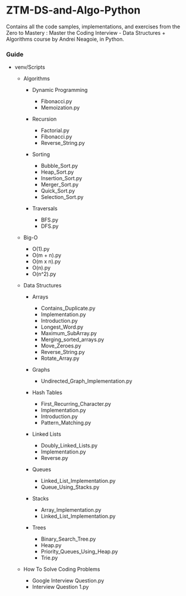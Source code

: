 # ZTM-DS-and-Algo-Python
Contains all the code samples, implementations, and exercises from the Zero to Mastery : Master the Coding Interview - Data Structures + Algorithms course by Andrei Neagoie, in Python.

### Guide
- venv/Scripts
  - Algorithms
    - Dynamic Programming
      - Fibonacci.py
      - Memoization.py
      
    - Recursion
      - Factorial.py
      - Fibonacci.py
      - Reverse_String.py
    
    - Sorting
      - Bubble_Sort.py
      - Heap_Sort.py
      - Insertion_Sort.py
      - Merger_Sort.py
      - Quick_Sort.py
      - Selection_Sort.py
    
    - Traversals
      - BFS.py
      - DFS.py
  
  - Big-O
    - O(1).py
    - O(m + n).py
    - O(m x n).py
    - O(n).py
    - O(n^2).py
  
  - Data Structures
    - Arrays
      - Contains_Duplicate.py
      - Implementation.py
      - Introduction.py
      - Longest_Word.py
      - Maximum_SubArray.py
      - Merging_sorted_arrays.py
      - Move_Zeroes.py
      - Reverse_String.py
      - Rotate_Array.py
  
    - Graphs
      - Undirected_Graph_Implementation.py
    
    - Hash Tables
      - First_Recurring_Character.py
      - Implementation.py
      - Introduction.py
      - Pattern_Matching.py
    
    - Linked Lists
      - Doubly_Linked_Lists.py
      - Implementation.py
      - Reverse.py
    
    - Queues
      - Linked_List_Implementation.py
      - Queue_Using_Stacks.py
    
    - Stacks
      - Array_Implementation.py
      - Linked_List_Implementation.py
    
    - Trees
      - Binary_Search_Tree.py
      - Heap.py
      - Priority_Queues_Using_Heap.py
      - Trie.py
  
  - How To Solve Coding Problems
    - Google Interview Question.py
    - Interview Question 1.py
